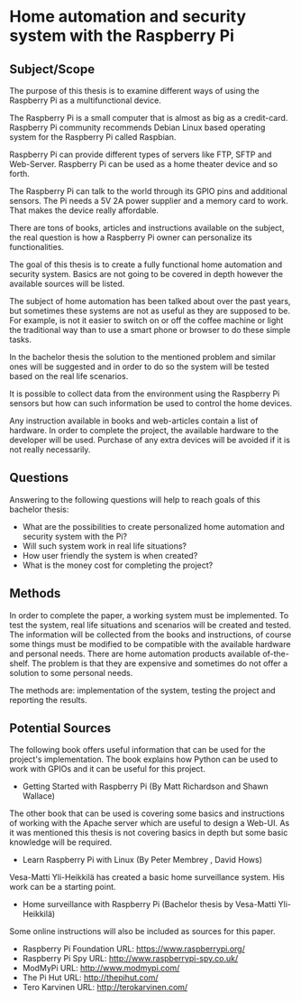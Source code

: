 # Home automation and security system with the Raspberry Pi

## Subject/Scope	

The purpose of this thesis is to examine different ways of using the Raspberry Pi as a multifunctional device.

The Raspberry Pi is a small computer that is almost as big as a credit-card. Raspberry Pi community recommends Debian Linux based operating system for the Raspberry Pi called Raspbian. 

Raspberry Pi can provide different types of servers like FTP, SFTP and Web-Server. Raspberry Pi can be used as a home theater device and so forth.

The Raspberry Pi can talk to the world through its GPIO pins and additional sensors. The Pi needs a 5V 2A power supplier and a memory card to work. That makes the device really affordable.
	
There are tons of books, articles and instructions available on the subject, the real question is how a Raspberry Pi owner can personalize its functionalities.

The goal of this thesis is to create a fully functional home automation and security system. Basics are not going to be covered in depth however the available sources will be listed.

The subject of home automation has been talked about over the past years, but sometimes these systems are not as useful as they are supposed to be. For example, is not it easier to switch on or off the coffee machine or light the traditional way than to use a smart phone or browser to do these simple tasks.

In the bachelor thesis the solution to the mentioned problem and similar ones will be suggested and in order to do so the system will be tested based on the real life scenarios.

It is possible to collect data from the environment using the Raspberry Pi sensors but how can such information be used to control the home devices.

Any instruction available in books and web-articles contain a list of hardware. In order to complete the project, the available hardware to the developer will be used. Purchase of any extra devices will be avoided if it is not really necessarily.
	
## Questions	

Answering to the following questions will help to reach goals of this bachelor thesis:
	
* What are the possibilities to create personalized home automation and security system with the Pi?
* Will such system work in real life situations?
* How user friendly the system is when created?
* What is the money cost for completing the project?

## Methods	

In order to complete the paper, a working system must be implemented. To test the system, real life situations and scenarios will be created and tested. The information will be collected from the books and instructions, of course some things must be modified to be compatible with the available hardware and personal needs. There are home automation products available of-the-shelf. The problem is that they are expensive and sometimes do not offer a solution to some personal needs. 

The methods are: implementation of the system, testing the project and reporting the results.

## Potential Sources	

The following book offers useful information that can be used for the project's implementation. The book explains how Python can be used to work with GPIOs and it can be useful for this project.

* Getting Started with Raspberry Pi (By Matt Richardson and Shawn Wallace)

The other book that can be used is covering some basics and instructions of working with the Apache server which are useful to design a Web-UI. As it was mentioned this thesis is not covering basics in depth but some basic knowledge will be required.

* Learn Raspberry Pi with Linux (By Peter Membrey , David Hows)

Vesa-Matti Yli-Heikkilä has created a basic home surveillance system. His work can be a starting point.

* Home surveillance with Raspberry Pi (Bachelor thesis by Vesa-Matti Yli-Heikkilä)

Some online instructions will also be included as sources for this paper.

* Raspberry Pi Foundation URL: https://www.raspberrypi.org/
* Raspberry Pi Spy URL: http://www.raspberrypi-spy.co.uk/
* ModMyPi URL: http://www.modmypi.com/
* The Pi Hut URL: http://thepihut.com/
* Tero Karvinen URL: http://terokarvinen.com/

